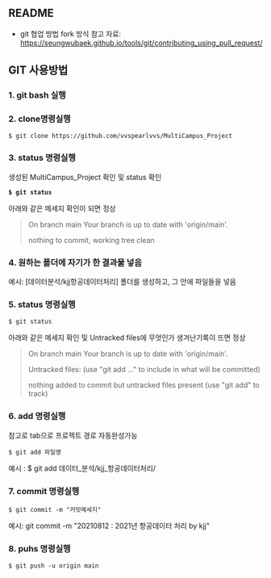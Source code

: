 ## README

- git 협업 방법 fork 방식 참고 자료: https://seungwubaek.github.io/tools/git/contributing_using_pull_request/

## GIT 사용방법 
### **1. git bash 실행**

### **2. clone명령실행** 

`$ git clone https://github.com/vvspearlvvs/MultiCampus_Project`

### **3. status 명령실행** 

생성된 MultiCampus_Project 확인 및 status 확인

**`$ git status`**

아래와 같은 메세지 확인이 되면 정상

> On branch main
> Your branch is up to date with 'origin/main'.
>
> nothing to commit, working tree clean

### **4. 원하는 폴더에 자기가 한 결과물 넣음**

예시: [데이터분석/kjj항공데이터처리] 폴더를 생성하고, 그 안에 파일들을 넣음

### **5. status 명령실행** 

`$ git status`

아래와 같은 메세지 확인 및 Untracked files에 무엇인가 생겨난기록이 뜨면 정상

> On branch main
> Your branch is up to date with 'origin/main'.
>
> Untracked files:
>   (use "git add <file>..." to include in what will be committed)
>
> nothing added to commit but untracked files present (use "git add" to track)

### **6. add 명령실행**

참고로 tab으로 프로젝트 경로 자동완성가능

`$ git add 파일명`

예시 : $ git add 데이터_분석/kjj_항공데이터처리/

### **7. commit 명령실행**

`$ git commit -m "커밋메세지" `

예시: git commit -m "20210812 : 2021년 항공데이터 처리 by kjj"

### **8. puhs 명령실행** 

`$ git push -u origin main`
